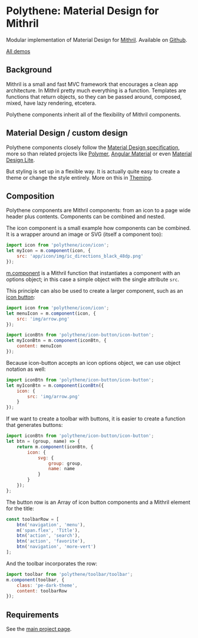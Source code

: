 # Polythene: Material Design for Mithril

Modular implementation of Material Design for [Mithril](http://lhorie.github.io/mithril). Available on [Github](https://github.com/ArthurClemens/Polythene).

<a class="btn-demo" href="http://arthurclemens.github.io/Polythene-examples/index.html">All demos</a>


## Background

Mithril is a small and fast MVC framework that encourages a clean app architecture. In Mithril pretty much everything is a function. Templates are functions that return objects, so they can be passed around, composed, mixed, have lazy rendering, etcetera.

Polythene components inherit all of the flexibility of Mithril components.



## Material Design / custom design

Polythene components closely follow the [Material Design specification](http://www.google.com/design/spec/material-design/introduction.html), more so than related projects like [Polymer](http://polymer-project.org), [Angular Material](https://material.angularjs.org/) or even [Material Design Lite](http://getmdl.io).

But styling is set up in a flexible way. It is actually quite easy to create a theme or change the style entirely. More on this in [Theming](#theme).



## Composition

Polythene components are Mithril components: from an icon to a page wide header plus contents. Components can be combined and nested.

The icon component is a small example how components can be combined. It is a wrapper around an image or SVG (itself a component too):

~~~javascript
import icon from 'polythene/icon/icon';
let myIcon = m.component(icon, {
	src: 'app/icon/img/ic_directions_black_48dp.png'
});
~~~

[m.component](https://github.com/lhorie/mithril.js/blob/components/docs/mithril.component.md) is a Mithril function that instantiates a component with an options object; in this case a simple object with the single attribute `src`.

This principle can also be used to create a larger component, such as an [icon button](#icon-button):

~~~javascript
import icon from 'polythene/icon/icon';
let menuIcon = m.component(icon, {
    src: 'img/arrow.png'
});

import iconBtn from 'polythene/icon-button/icon-button';
let myIconBtn = m.component(iconBtn, {
	content: menuIcon
});
~~~

Because icon-button accepts an icon options object, we can use object notation as well:

~~~javascript
import iconBtn from 'polythene/icon-button/icon-button';
let myIconBtn = m.component(iconBtn({
	icon: {
	    src: 'img/arrow.png'
	}
});
~~~

If we want to create a toolbar with buttons, it is easier to create a function that generates buttons:

~~~javascript
import iconBtn from 'polythene/icon-button/icon-button';
let btn = (group, name) => {
    return m.component(iconBtn, {
        icon: {
            svg: {
                group: group,
                name: name
            }
        }
    });
};
~~~

The button row is an Array of icon button components and a Mithril element for the title:

~~~javascript
const toolbarRow = [
    btn('navigation', 'menu'),
    m('span.flex', 'Title'),
    btn('action', 'search'),
    btn('action', 'favorite'),
    btn('navigation', 'more-vert')
];
~~~

And the toolbar incorporates the row:

~~~javascript
import toolbar from 'polythene/toolbar/toolbar';
m.component(toolbar, {
    class: 'pe-dark-theme',
    content: toolbarRow
});
~~~

## Requirements

See the [main project page](https://github.com/ArthurClemens/Polythene).
